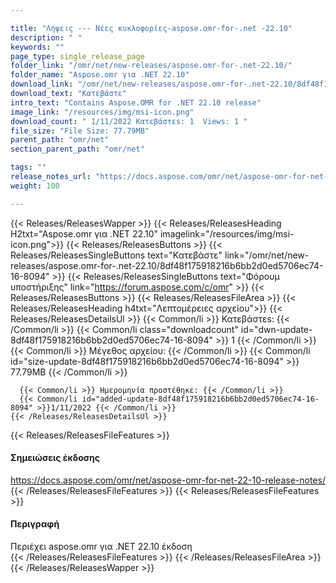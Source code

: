 ```yaml
---

title: "Λήψεις --- Νέες κυκλοφορίες-aspose.omr-for-.net -22.10"
description: " "
keywords: ""
page_type: single_release_page
folder_link: "/omr/net/new-releases/aspose.omr-for-.net-22.10/"
folder_name: "Aspose.omr για .NET 22.10"
download_link: "/omr/net/new-releases/aspose.omr-for-.net-22.10/8df48f175918216b6bb2d0ed5706ec74-16-8094"
download_text: "Κατεβάστε"
intro_text: "Contains Aspose.OMR for .NET 22.10 release"
image_link: "/resources/img/msi-icon.png"
download_count: " 1/11/2022 Κατεβάστεs: 1  Views: 1 "
file_size: "File Size: 77.79MB"
parent_path: "omr/net"
section_parent_path: "omr/net"

tags: ""
release_notes_url: "https://docs.aspose.com/omr/net/aspose-omr-for-net-22-10-release-notes/"
weight: 100

---
```


{{< Releases/ReleasesWapper >}}
  {{< Releases/ReleasesHeading H2txt="Aspose.omr για .NET 22.10" imagelink="/resources/img/msi-icon.png">}}
  {{< Releases/ReleasesButtons >}}
    {{< Releases/ReleasesSingleButtons text="Κατεβάστε" link="/omr/net/new-releases/aspose.omr-for-.net-22.10/8df48f175918216b6bb2d0ed5706ec74-16-8094" >}}
    {{< Releases/ReleasesSingleButtons text="Φόρουμ υποστήριξης" link="https://forum.aspose.com/c/omr" >}}
  {{< Releases/ReleasesButtons >}}
  {{< Releases/ReleasesFileArea >}}
    {{< Releases/ReleasesHeading h4txt="Λεπτομέρειες αρχείου">}}
    {{< Releases/ReleasesDetailsUl >}}
      {{< Common/li >}} Κατεβάστεs: {{< /Common/li >}}
      {{< Common/li class="downloadcount" id="dwn-update-8df48f175918216b6bb2d0ed5706ec74-16-8094" >}} 1 {{< /Common/li >}}
      {{< Common/li >}} Μέγεθος αρχείου: {{< /Common/li >}}
      {{< Common/li id="size-update-8df48f175918216b6bb2d0ed5706ec74-16-8094" >}} 77.79MB {{< /Common/li >}}

      {{< Common/li >}} Ημερομηνία προστέθηκε: {{< /Common/li >}}
      {{< Common/li id="added-update-8df48f175918216b6bb2d0ed5706ec74-16-8094" >}}1/11/2022 {{< /Common/li >}}
    {{< /Releases/ReleasesDetailsUl >}}

  {{< Releases/ReleasesFileFeatures >}}
      <h4>Σημειώσεις έκδοσης</h4><div><a href='https://docs.aspose.com/omr/net/aspose-omr-for-net-22-10-release-notes/'>https://docs.aspose.com/omr/net/aspose-omr-for-net-22-10-release-notes/</a></div>
  {{< /Releases/ReleasesFileFeatures >}}
  {{< Releases/ReleasesFileFeatures >}}
      <h4>Περιγραφή</h4><div class="HTMLDescription">Περιέχει aspose.omr για .NET 22.10 έκδοση</div>
  {{< /Releases/ReleasesFileFeatures >}}
 {{< /Releases/ReleasesFileArea >}}
{{< /Releases/ReleasesWapper >}}


